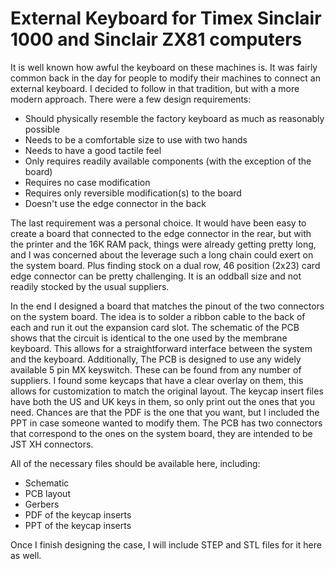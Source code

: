 # External Keyboard for Timex Sinclair 1000 and Sinclair ZX81 computers
It is well known how awful the keyboard on these machines is.  It was fairly common back in the day for people to modify their machines to connect an external keyboard.  I decided to follow in that tradition, but with a more modern approach.  There were a few design requirements:
* Should physically resemble the factory keyboard as much as reasonably possible
* Needs to be a comfortable size to use with two hands
* Needs to have a good tactile feel
* Only requires readily available components (with the exception of the board)
* Requires no case modification
* Requires only reversible modification(s) to the board
* Doesn't use the edge connector in the back

The last requirement was a personal choice.  It would have been easy to create a board that connected to the edge connector in the rear, but with the printer and the 16K RAM pack, things were already getting pretty long, and I was concerned about the leverage such a long chain could exert on the system board.  Plus finding stock on a dual row, 46 position (2x23) card edge connector can be pretty challenging.  It is an oddball size and not readily stocked by the usual suppliers.

In the end I designed a board that matches the pinout of the two connectors on the system board.  The idea is to solder a ribbon cable to the back of each and run it out the expansion card slot.  The schematic of the PCB shows that the circuit is identical to the one used by the membrane keyboard.  This allows for a straightforward interface between the system and the keyboard.  Additionally, The PCB is designed to use any widely available 5 pin MX keyswitch.  These can be found from any number of suppliers.  I found some keycaps that have a clear overlay on them, this allows for customization to match the original layout.  The keycap insert files have both the US and UK keys in them, so only print out the ones that you need.  Chances are that the PDF is the one that you want, but I included the PPT in case someone wanted to modify them.  The PCB has two connectors that correspond to the ones on the system board, they are intended to be JST XH connectors.

All of the necessary files should be available here, including:
* Schematic
* PCB layout
* Gerbers
* PDF of the keycap inserts
* PPT of the keycap inserts

Once I finish designing the case, I will include STEP and STL files for it here as well.
